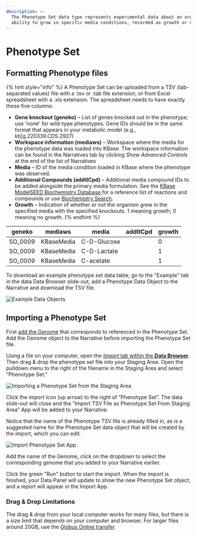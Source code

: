 ```yaml
---
description: >-
  The Phenotype Set data type represents experimental data about an organism’s
  ability to grow in specific media conditions, recorded as growth or no growth.
---
```


# Phenotype Set

## **Formatting Phenotype files**

{% hint style="info" %}
A Phenotype Set can be uploaded from a TSV (tab-separated values) file with a .tsv or .tab file extension, or from Excel spreadsheet with a .xls extension. The spreadsheet needs to have exactly these five columns:

* **Gene knockout (geneko)** – List of genes knocked out in the phenotype; use 'none' for wild-type phenotypes. Gene IDs should be in the same format that appears in your metabolic model (e.g., kb|g.220339.CDS.2927)
* **Workspace information (mediaws)** – Workspace where the media for the phenotype data was loaded into KBase. The workspace information can be found in the Narratives tab by clicking _Show Advanced Controls_ at the end of the list of Narratives
* **Media** – ID of the media condition loaded in KBase where the phenotype was observed.
* **Additional Compounds (addtlCpd)** – Additional media compound IDs to be added alongside the primary media formulation. See the [KBase ModelSEED Biochemistry Database ](https://github.com/ModelSEED/ModelSEEDDatabase/tree/v1.0/Biochemistry)for a reference list of reactions and compounds or use [Biochemistry Search](https://narrative.kbase.us/#biochem-search).
* **Growth** – Indication of whether or not the organism grew in the specified media with the specified knockouts. 1 meaning growth; 0 meaning no growth.
{% endhint %}

| geneko   | mediaws    | media       | addtlCpd | growth |
| -------- | ---------- | ----------- | -------- | ------ |
| SO\_0009 | KBaseMedia | C-D-Glucose |          | 0      |
| SO\_0009 | KBaseMedia | C-D-Lactate |          | 1      |
| SO\_0009 | KBaseMedia | C-acetate   |          | 1      |

To download an example phenotype set data table, go to the "Example" tab in the data Data Browser slide-out, add a Phenotype Data Object to the Narrative and download the TSV file.&#x20;

![Example Data Objects](../../.gitbook/assets/PhenotypeSet\_example.png)

## Importing a Phenotype Set

First [add the Genome](genome.md) that corresponds to referenced in the Phenotype Set. Add the Genome object to the Narrative before importing the Phenotype Set file.

Using a file on your computer, open the [_Import_ tab within the **Data Browser**](../../getting-started/narrative/add-data.md)**.** Then drag & drop the phenotype set file into your Staging Area. Open the pulldown menu to the right of the filename in the Staging Area and select “Phenotype Set."&#x20;

![Importing a Phenotype Set from the Staging Area](../../.gitbook/assets/PhenotypeSet\_StagingArea.png)

Click the import icon (up arrow) to the right of “Phenotype Set”. The data slide-out will close and the “Import TSV File as Phenotype Set From Staging Area” App will be added to your Narrative.

Notice that the name of the Phenotype TSV file is already filled in, as is a suggested name for the Phenotype Set data object that will be created by the import, which you can edit.

![Import Phenotype Set App](../../.gitbook/assets/PhenotypeSet\_Import.png)

Add the name of the Genome, click on the dropdown to select the corresponding genome that you added to your Narrative earlier.

Click the green "Run" button to start the import. When the import is finished, your Data Panel will update to show the new Phenotype Set object, and a report will appear in the Import App.

### **Drag & Drop Limitations**

The drag & drop from your local computer works for many files, but there is a size limit that depends on your computer and browser. For larger files around 20GB, use the [Globus Online transfer](../globus.md).
